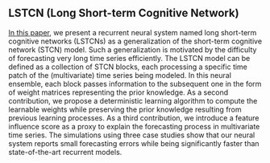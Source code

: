 ## LSTCN (Long Short-term Cognitive Network)

[In this paper](https://link.springer.com/article/10.1007/s00521-022-07348-5), we present a recurrent neural system named long short-term cognitive networks (LSTCNs) as a generalization of the short-term cognitive network (STCN) model. Such a generalization is motivated by the difficulty of forecasting very long time series efficiently. The LSTCN model can be defined as a collection of STCN blocks, each processing a specific time patch of the (multivariate) time series being modeled. In this neural ensemble, each block passes information to the subsequent one in the form of weight matrices representing the prior knowledge. As a second contribution, we propose a deterministic learning algorithm to compute the learnable weights while preserving the prior knowledge resulting from previous learning processes. As a third contribution, we introduce a feature influence score as a proxy to explain the forecasting process in multivariate time series. The simulations using three case studies show that our neural system reports small forecasting errors while being significantly faster than state-of-the-art recurrent models.
